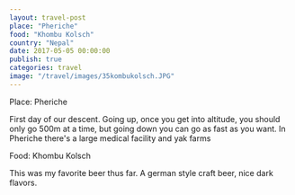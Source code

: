 ```yaml
---
layout: travel-post
place: "Pheriche"
food: "Khombu Kolsch"
country: "Nepal"
date: 2017-05-05 00:00:00
publish: true
categories: travel
image: "/travel/images/35kombukolsch.JPG"
---
```


Place: Pheriche

First day of our descent. Going up, once you get into altitude, you should only go 500m at a time, but going down you can go as fast as you want. In Pheriche there's a large medical facility and yak farms

Food: Khombu Kolsch

This was my favorite beer thus far. A german style craft beer, nice dark flavors.
